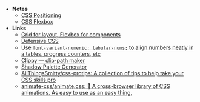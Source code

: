 - **Notes**
	- [CSS Positioning](CSS%20Positioning.md)
	- [CSS Flexbox](CSS%20Flexbox.md)
- **Links**
	- [Grid for layout, Flexbox for components](https://ishadeed.com/article/grid-layout-flexbox-components/)
	- [Defensive CSS](https://ishadeed.com/article/defensive-css/)
	- [Use `font-variant-numeric: tabular-nums;` to align numbers neatly in a tables, progress counters, etc](https://twitter.com/javan/status/1486059026064584711)
	- [Clippy — clip-path maker](https://bennettfeely.com/clippy/)
	- [Shadow Palette Generator](https://www.joshwcomeau.com/shadow-palette/)
	-  [AllThingsSmitty/css-protips: A collection of tips to help take your CSS skills pro](https://github.com/AllThingsSmitty/css-protips)
	- [animate-css/animate.css: 🍿 A cross-browser library of CSS animations. As easy to use as an easy thing.](https://github.com/animate-css/animate.css)